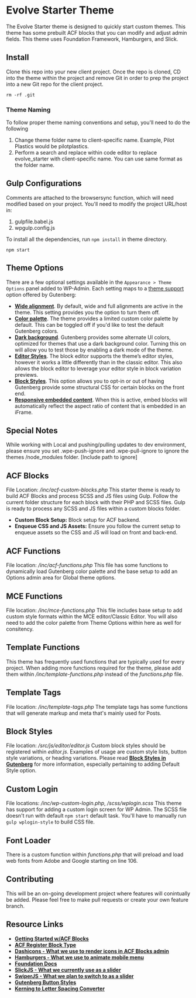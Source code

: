 # Evolve Starter Theme

The Evolve Starter theme is designed to quickly start custom themes. This theme has some prebuilt ACF blocks that you can modify and adjust admin fields. This theme uses Foundation Framework, Hamburgers, and Slick. 

## Install
Clone this repo into your new client project. Once the repo is cloned, CD into the theme within the project and remove Git in order to prep the project into a new Git repo for the client project. 

`rm -rf .git`

### Theme Naming
To follow proper theme naming conventions and setup, you'll need to do the following
1. Change theme folder name to client-specific name. Example, Pilot Plastics would be pilotplastics. 
2. Perform a search and replace within code editor to replace evolve_starter with client-specific name. You can use same format as the folder name. 

## Gulp Configurations
Comments are attached to the browsersync function, which will need modified based on your project. You'll need to modify the project URL/host in:
1. gulpfile.babel.js
2. wpgulp.config.js

To install all the dependencies, run `npm install` in theme directory. 

`npm start`


## Theme Options

There are a few optional settings available in the `Appearance > Theme Options` panel added to WP-Admin. Each setting maps to a [theme support](https://developer.wordpress.org/block-editor/developers/themes/theme-support/) option offered by Gutenberg: 

- [**Wide alignment**](https://developer.wordpress.org/block-editor/developers/themes/theme-support/#wide-alignment). By default, wide and full alignments are active in the theme. This setting provides you the option to turn them off. 
- [**Color palette**](https://developer.wordpress.org/block-editor/developers/themes/theme-support/#block-color-palettes). The theme provides a limited custom color palette by default. This can be toggled off if you'd like to test the default Gutenberg colors. 
- [**Dark background**](https://developer.wordpress.org/block-editor/developers/themes/theme-support/#dark-backgrounds). Gutenberg provides some alternate UI colors, optimized for themes that use a dark background color. Turning this on will allow you to test those by enabling a dark mode of the theme. 
- [**Editor Styles**](https://developer.wordpress.org/block-editor/how-to-guides/themes/theme-support/#editor-styles). The block editor supports the theme’s editor styles, however it works a little differently than in the classic editor. This also allows the block editor to leverage your editor style in block variation previews.
- [**Block Styles**](https://developer.wordpress.org/block-editor/developers/themes/theme-support/#default-block-styles). This option allows you to opt-in or out of having Gutenberg provide some structural CSS for certain blocks on the front end.
- [**Responsive embedded content**](https://developer.wordpress.org/block-editor/developers/themes/theme-support/#responsive-embedded-content). When this is active, embed blocks will automatically reflect the aspect ratio of content that is embedded in an iFrame.

## Special Notes
While working with Local and pushing/pulling updates to dev environment, please ensure you set .wpe-push-ignore and .wpe-pull-ignore to ignore the themes /node_modules folder. [Include path to ignore]

## ACF Blocks
File Location: */inc/acf-custom-blocks.php*
This starter theme is ready to build ACF Blocks and process SCSS and JS files using Gulp. Follow the current folder structure for each block with their PHP and SCSS files. Gulp is ready to process any SCSS and JS files within a custom blocks folder. 
- **Custom Block Setup:** Block setup for ACF backend.
- **Enqueue CSS and JS Assets:** Ensure you follow the current setup to enqueue assets so the CSS and JS will load on front and back-end. 

## ACF Functions
File location: */inc/acf-functions.php*
This file has some functions to dynamically load Gutenberg color palette and the base setup to add an Options admin area for Global theme options. 

## MCE Functions
File location: */inc/mce-functions.php*
This file includes base setup to add custom style formats within the MCE editor/Classic Editor. You will also need to add the color palette from Theme Options within here as well for consitency. 

## Template Functions
This theme has frequently used functions that are typically used for every project. When adding more functions required for the theme, please add them within */inc/template-functions.php* instead of the *functions.php* file. 

## Template Tags
File location: */inc/template-tags.php*
The template tags has some functions that will generate markup and meta that's mainly used for Posts. 

## Block Styles
File location: */src/js/editor/editor.js*
Custom block styles should be registered within *editor.js*. Examples of usage are custom style lists, button style variations, or heading variations. Please read [**Block Styles in Gutenberg**](https://www.billerickson.net/block-styles-in-gutenberg/) for more information, especially pertaining to adding Default Style option. 

## Custom Login
File locations: */inc/wp-custom-login.php*, */scss/wplogin.scss*
This theme has support for adding a custom login screen for WP Admin. The SCSS file doesn't run with default `npm start` default task. You'll have to manually run `gulp wplogin-style` to build CSS file. 
## Font Loader
There is a custom function within *functions.php* that will preload and load web fonts from Adobe and Google starting on line 106. 

## Contributing
This will be an on-going development project where features will conintually be added. Please feel free to make pull requests or create your own feature branch. 

## Resource Links
- [**Getting Started w/ACF Blocks**](https://www.advancedcustomfields.com/resources/blocks/)
- [**ACF Register Block Type**](https://www.advancedcustomfields.com/resources/blocks/)
- [**Dashicons - What we use to render icons in ACF Blocks admin**](https://www.advancedcustomfields.com/resources/blocks/)
- [**Hamburgers - What we use to animate mobile menu**](https://jonsuh.com/hamburgers/)
- [**Foundation Docs**](https://get.foundation/sites/docs/)
- [**SlickJS - What we currently use as a slider**](https://kenwheeler.github.io/slick/)
- [**SwiperJS - What we plan to switch to as a slider**](https://swiperjs.com/)
- [**Gutenberg Button Styles**](https://www.billerickson.net/wordpress-color-palette-button-styling-gutenberg/)
- [**Kerning to Letter Spacing Converter**](https://codepen.io/bmarshall511/pen/yxJQwJ/)
